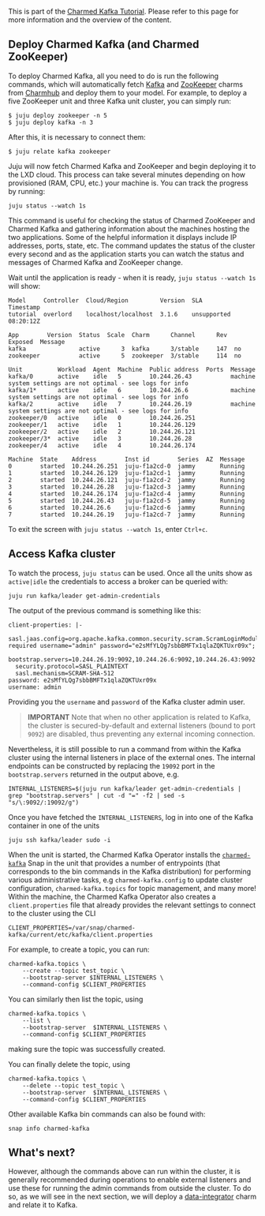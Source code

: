 This is part of the [Charmed Kafka Tutorial](/t/charmed-kafka-tutorial-overview/10571). Please refer to this page for more information and the overview of the content. 

## Deploy Charmed Kafka (and Charmed ZooKeeper)

To deploy Charmed Kafka, all you need to do is run the following commands, which will automatically fetch [Kafka](https://charmhub.io/kafka?channel=3/stable) and [ZooKeeper](https://charmhub.io/zookeeper?channel=3/stable) charms from [Charmhub](https://charmhub.io/) and deploy them to your model. For example, to deploy a five ZooKeeper unit and three Kafka unit cluster, you can simply run:

```shell
$ juju deploy zookeeper -n 5
$ juju deploy kafka -n 3
```

After this, it is necessary to connect them:

```shell
$ juju relate kafka zookeeper
```

Juju will now fetch Charmed Kafka and ZooKeeper and begin deploying it to the LXD cloud. This process can take several minutes depending on how provisioned (RAM, CPU, etc.) your machine is. You can track the progress by running:

```shell
juju status --watch 1s
```

This command is useful for checking the status of Charmed ZooKeeper and Charmed Kafka and gathering information about the machines hosting the two applications. Some of the helpful information it displays include IP addresses, ports, state, etc. 
The command updates the status of the cluster every second and as the application starts you can watch the status and messages of Charmed Kafka and ZooKeeper change. 

Wait until the application is ready - when it is ready, `juju status --watch 1s` will show:

```shell
Model     Controller  Cloud/Region         Version  SLA          Timestamp
tutorial  overlord    localhost/localhost  3.1.6    unsupported  08:20:12Z

App        Version  Status  Scale  Charm      Channel      Rev  Exposed  Message
kafka               active      3  kafka      3/stable     147  no       
zookeeper           active      5  zookeeper  3/stable     114  no       

Unit          Workload  Agent  Machine  Public address  Ports  Message
kafka/0       active    idle   5        10.244.26.43           machine system settings are not optimal - see logs for info
kafka/1*      active    idle   6        10.244.26.6            machine system settings are not optimal - see logs for info
kafka/2       active    idle   7        10.244.26.19           machine system settings are not optimal - see logs for info
zookeeper/0   active    idle   0        10.244.26.251          
zookeeper/1   active    idle   1        10.244.26.129          
zookeeper/2   active    idle   2        10.244.26.121          
zookeeper/3*  active    idle   3        10.244.26.28           
zookeeper/4   active    idle   4        10.244.26.174          

Machine  State    Address        Inst id        Series  AZ  Message
0        started  10.244.26.251  juju-f1a2cd-0  jammy       Running
1        started  10.244.26.129  juju-f1a2cd-1  jammy       Running
2        started  10.244.26.121  juju-f1a2cd-2  jammy       Running
3        started  10.244.26.28   juju-f1a2cd-3  jammy       Running
4        started  10.244.26.174  juju-f1a2cd-4  jammy       Running
5        started  10.244.26.43   juju-f1a2cd-5  jammy       Running
6        started  10.244.26.6    juju-f1a2cd-6  jammy       Running
7        started  10.244.26.19   juju-f1a2cd-7  jammy       Running
```

To exit the screen with `juju status --watch 1s`, enter `Ctrl+c`.

## Access Kafka cluster

To watch the process, `juju status` can be used. Once all the units show as `active|idle` the credentials to access a broker can be queried with:

```shell
juju run kafka/leader get-admin-credentials
```

The output of the previous command is something like this:

```shell
client-properties: |-
  sasl.jaas.config=org.apache.kafka.common.security.scram.ScramLoginModule required username="admin" password="e2sMfYLQg7sbbBMFTx1qlaZQKTUxr09x";
  bootstrap.servers=10.244.26.19:9092,10.244.26.6:9092,10.244.26.43:9092
  security.protocol=SASL_PLAINTEXT
  sasl.mechanism=SCRAM-SHA-512
password: e2sMfYLQg7sbbBMFTx1qlaZQKTUxr09x
username: admin
```

Providing you the `username` and `password` of the Kafka cluster admin user. 

> **IMPORTANT** Note that when no other application is related to Kafka, the cluster is secured-by-default and external listeners (bound to port `9092`) are disabled, thus preventing any external incoming connection. 

Nevertheless, it is still possible to run a command from within the Kafka cluster using the internal listeners in place of the external ones. 
The internal endpoints can be constructed by replacing the `19092` port in the `bootstrap.servers` returned in the output above, e.g. 

```shell
INTERNAL_LISTENERS=$(juju run kafka/leader get-admin-credentials | grep "bootstrap.servers" | cut -d "=" -f2 | sed -s "s/\:9092/:19092/g")
```

Once you have fetched the `INTERNAL_LISTENERS`, log in into one of the Kafka container in one of the units

```shell
juju ssh kafka/leader sudo -i
```

When the unit is started, the Charmed Kafka Operator installs the [`charmed-kafka`](https://snapcraft.io/charmed-kafka) Snap in the unit that provides a number of entrypoints (that corresponds to the bin commands in the Kafka distribution) for performing various administrative tasks, e.g `charmed-kafka.config` to update cluster configuration, `charmed-kafka.topics` for topic management, and many more! 
Within the machine, the Charmed Kafka Operator also creates a `client.properties` file that already provides the relevant settings to connect to the cluster using the CLI

```shell
CLIENT_PROPERTIES=/var/snap/charmed-kafka/current/etc/kafka/client.properties
```

For example, to create a topic, you can run:

```shell
charmed-kafka.topics \
    --create --topic test_topic \
    --bootstrap-server $INTERNAL_LISTENERS \
    --command-config $CLIENT_PROPERTIES
```

You can similarly then list the topic, using

```shell
charmed-kafka.topics \
    --list \
    --bootstrap-server  $INTERNAL_LISTENERS \
    --command-config $CLIENT_PROPERTIES
```

making sure the topic was successfully created.

You can finally delete the topic, using 

```shell
charmed-kafka.topics \
    --delete --topic test_topic \
    --bootstrap-server  $INTERNAL_LISTENERS \
    --command-config $CLIENT_PROPERTIES
```

Other available Kafka bin commands can also be found with:
```shell
snap info charmed-kafka
```

## What's next?

However, although the commands above can run within the cluster, it is generally recommended during operations
to enable external listeners and use these for running the admin commands from outside the cluster. 
To do so, as we will see in the next section, we will deploy a [data-integrator](https://charmhub.io/data-integrator) charm and relate it to Kafka.